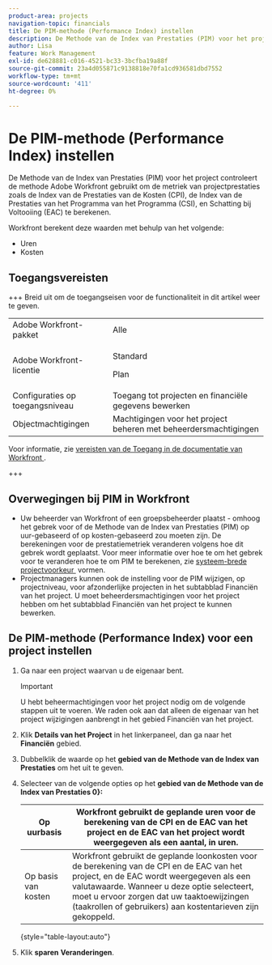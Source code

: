 ```yaml
---
product-area: projects
navigation-topic: financials
title: De PIM-methode (Performance Index) instellen
description: De Methode van de Index van Prestaties (PIM) voor het project controleert de methode Adobe Workfront gebruikt om de metriek van projectprestaties zoals de Index van de Prestaties van de Kosten (CPI), de Index van de Prestaties van het Programma van het Programma (CSI), en Schatting bij Voltooiing (EAC) te berekenen.
author: Lisa
feature: Work Management
exl-id: de628881-c016-4521-bc33-3bcfba19a88f
source-git-commit: 23a4d055871c9138818e70fa1cd936581dbd7552
workflow-type: tm+mt
source-wordcount: '411'
ht-degree: 0%

---
```


# De PIM-methode (Performance Index) instellen

De Methode van de Index van Prestaties (PIM) voor het project controleert de methode Adobe Workfront gebruikt om de metriek van projectprestaties zoals de Index van de Prestaties van de Kosten (CPI), de Index van de Prestaties van het Programma van het Programma (CSI), en Schatting bij Voltooiing (EAC) te berekenen.

Workfront berekent deze waarden met behulp van het volgende:

* Uren
* Kosten

## Toegangsvereisten

+++ Breid uit om de toegangseisen voor de functionaliteit in dit artikel weer te geven.

<table style="table-layout:auto"> 
 <col> 
 <col> 
 <tbody> 
  <tr> 
   <td>Adobe Workfront-pakket</td> 
   <td>Alle </td> 
  </tr> 
  <tr> 
   <td>Adobe Workfront-licentie</td> 
   <td>
   <p>Standard</p>
   <p>Plan</p></td> 
  </tr> 
  <tr> 
   <td>Configuraties op toegangsniveau</td> 
   <td>Toegang tot projecten en financiële gegevens bewerken</td> 
  </tr> 
  <tr> 
   <td>Objectmachtigingen</td> 
   <td>Machtigingen voor het project beheren met beheerdersmachtigingen</td> 
  </tr> 
 </tbody> 
</table>

Voor informatie, zie [&#x200B; vereisten van de Toegang in de documentatie van Workfront &#x200B;](/help/quicksilver/administration-and-setup/add-users/access-levels-and-object-permissions/access-level-requirements-in-documentation.md).

+++

## Overwegingen bij PIM in Workfront

* Uw beheerder van Workfront of een groepsbeheerder plaatst - omhoog het gebrek voor of de Methode van de Index van Prestaties (PIM) op uur-gebaseerd of op kosten-gebaseerd zou moeten zijn. De berekeningen voor de prestatiemetriek veranderen volgens hoe dit gebrek wordt geplaatst. Voor meer informatie over hoe te om het gebrek voor te veranderen hoe te om PIM te berekenen, zie [&#x200B; systeem-brede projectvoorkeur &#x200B;](../../../administration-and-setup/set-up-workfront/configure-system-defaults/set-project-preferences.md) vormen.
* Projectmanagers kunnen ook de instelling voor de PIM wijzigen, op projectniveau, voor afzonderlijke projecten in het subtabblad Financiën van het project. U moet beheerdersmachtigingen voor het project hebben om het subtabblad Financiën van het project te kunnen bewerken.

## De PIM-methode (Performance Index) voor een project instellen

1. Ga naar een project waarvan u de eigenaar bent.

   >[!IMPORTANT]
   >
   >U hebt beheermachtigingen voor het project nodig om de volgende stappen uit te voeren. We raden ook aan dat alleen de eigenaar van het project wijzigingen aanbrengt in het gebied Financiën van het project.

1. Klik **Details van het Project** in het linkerpaneel, dan ga naar het **Financiën** gebied.
1. Dubbelklik de waarde op het **gebied van de Methode van de Index van Prestaties** om het uit te geven.
1. Selecteer van de volgende opties op het **gebied van de Methode van de Index van Prestaties 0&rbrace;:**

   | Op uurbasis | Workfront gebruikt de geplande uren voor de berekening van de CPI en de EAC van het project en de EAC van het project wordt weergegeven als een aantal, in uren. |
   |---|---|
   | Op basis van kosten | Workfront gebruikt de geplande loonkosten voor de berekening van de CPI en de EAC van het project, en de EAC wordt weergegeven als een valutawaarde. Wanneer u deze optie selecteert, moet u ervoor zorgen dat uw taaktoewijzingen (taakrollen of gebruikers) aan kostentarieven zijn gekoppeld. |

   {style="table-layout:auto"}

1. Klik **sparen** **Veranderingen**.
